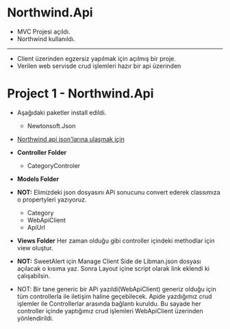 # Northwind.Api
- MVC Projesi açıldı.
- Northwind kullanıldı.
-------------------------------------------
- Client üzerinden egzersiz yapılmak için açılmış bir proje.
- Verilen web servisde crud işlemleri hazır bir api üzerinden

# Project 1 - Northwind.Api
- Aşağıdaki paketler install edildi.
  - Newtonsoft.Json
- [Northwind api json'larına ulaşmak için](https://northwind.vercel.app/)
- **Controller Folder**
  - CategoryControler
- **Models Folder**
- **NOT:** Elimizdeki json dosyasını APi sonucunu convert ederek classımıza o propertyleri yazıyoruz.
  - Category
  - WebApiClient
  - ApiUrl
 - **Views Folder**
  Her zaman olduğu gibi controller içindeki methodlar için view oluştur.
  
  - **NOT:** SweetAlert için  Manage Client Side de Libman.json dosyası açılacak o kısıma yaz. Sonra Layout içine script olarak link eklendi ki çalışabilsin.
  
  - NOT: Bir tane generic bir APi yazıldi(WebApiClient) generiz olduğu için tüm controllerla ile iletişim haline geçebilecek. Apide yazdığımız crud işlemler ile Controllerlar arasında bağlantı kuruldu. Bu sayade her controller içinde yaptığımız crud işlemleri WebApiClient üzerinden yönlendirildi.

